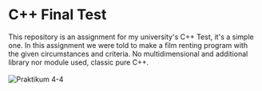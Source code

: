 # C++ Final Test
This repository is an assignment for my university's C++ Test, it's a simple one. In this assignment we were told to make a film renting program with the given circumstances and criteria. No multidimensional and additional library nor module used, classic pure C++.<br><br>
![Praktikum 4-4](https://user-images.githubusercontent.com/40969170/179357245-e2b430e0-bac7-4588-b4cd-f6608ed28377.jpg)
